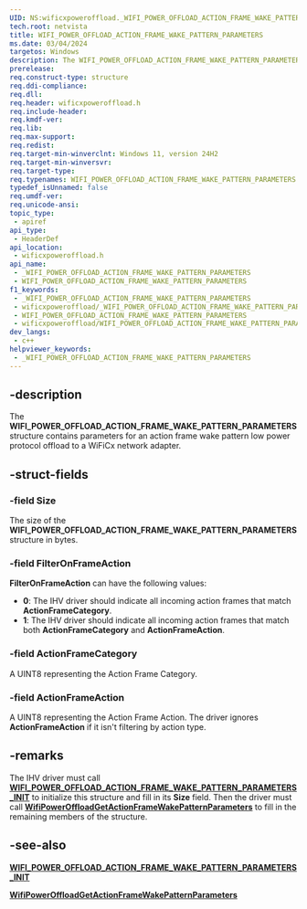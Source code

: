 ```yaml
---
UID: NS:wificxpoweroffload._WIFI_POWER_OFFLOAD_ACTION_FRAME_WAKE_PATTERN_PARAMETERS
tech.root: netvista
title: WIFI_POWER_OFFLOAD_ACTION_FRAME_WAKE_PATTERN_PARAMETERS
ms.date: 03/04/2024
targetos: Windows
description: The WIFI_POWER_OFFLOAD_ACTION_FRAME_WAKE_PATTERN_PARAMETERS structure contains parameters for an action frame wake pattern low power protocol offload to a WiFiCx network adapter.
prerelease:
req.construct-type: structure
req.ddi-compliance: 
req.dll: 
req.header: wificxpoweroffload.h
req.include-header: 
req.kmdf-ver: 
req.lib: 
req.max-support: 
req.redist: 
req.target-min-winverclnt: Windows 11, version 24H2 
req.target-min-winversvr: 
req.target-type: 
req.typenames: WIFI_POWER_OFFLOAD_ACTION_FRAME_WAKE_PATTERN_PARAMETERS
typedef_isUnnamed: false
req.umdf-ver: 
req.unicode-ansi: 
topic_type:
 - apiref
api_type:
 - HeaderDef
api_location:
 - wificxpoweroffload.h
api_name:
 - _WIFI_POWER_OFFLOAD_ACTION_FRAME_WAKE_PATTERN_PARAMETERS
 - WIFI_POWER_OFFLOAD_ACTION_FRAME_WAKE_PATTERN_PARAMETERS
f1_keywords:
 - _WIFI_POWER_OFFLOAD_ACTION_FRAME_WAKE_PATTERN_PARAMETERS
 - wificxpoweroffload/_WIFI_POWER_OFFLOAD_ACTION_FRAME_WAKE_PATTERN_PARAMETERS
 - WIFI_POWER_OFFLOAD_ACTION_FRAME_WAKE_PATTERN_PARAMETERS
 - wificxpoweroffload/WIFI_POWER_OFFLOAD_ACTION_FRAME_WAKE_PATTERN_PARAMETERS
dev_langs:
 - c++
helpviewer_keywords:
 - _WIFI_POWER_OFFLOAD_ACTION_FRAME_WAKE_PATTERN_PARAMETERS
---
```


## -description

The **WIFI_POWER_OFFLOAD_ACTION_FRAME_WAKE_PATTERN_PARAMETERS** structure contains parameters for an action frame wake pattern low power protocol offload to a WiFiCx network adapter.

## -struct-fields

### -field Size

The size of the **WIFI_POWER_OFFLOAD_ACTION_FRAME_WAKE_PATTERN_PARAMETERS** structure in bytes.

### -field FilterOnFrameAction

**FilterOnFrameAction** can have the following values:
* **0**: The IHV driver should indicate all incoming action frames that match **ActionFrameCategory**.
* **1**: The IHV driver should indicate all incoming action frames that match both **ActionFrameCategory** and **ActionFrameAction**.

### -field ActionFrameCategory

A UINT8 representing the Action Frame Category.

### -field ActionFrameAction

A UINT8 representing the Action Frame Action. The driver ignores **ActionFrameAction** if it isn't filtering by action type.

## -remarks

The IHV driver must call [**WIFI_POWER_OFFLOAD_ACTION_FRAME_WAKE_PATTERN_PARAMETERS_INIT**](nf-wificxpoweroffload-wifi_power_offload_action_frame_wake_pattern_parameters_init.md) to initialize this structure and fill in its **Size** field. Then the driver must call [**WifiPowerOffloadGetActionFrameWakePatternParameters**](nf-wificxpoweroffload-wifipoweroffloadgetactionframewakepatternparameters.md) to fill in the remaining members of the structure.

## -see-also

[**WIFI_POWER_OFFLOAD_ACTION_FRAME_WAKE_PATTERN_PARAMETERS_INIT**](nf-wificxpoweroffload-wifi_power_offload_action_frame_wake_pattern_parameters_init.md)

[**WifiPowerOffloadGetActionFrameWakePatternParameters**](nf-wificxpoweroffload-wifipoweroffloadgetactionframewakepatternparameters.md)